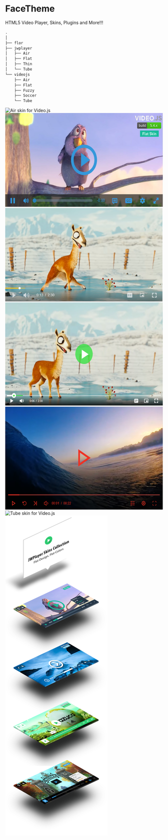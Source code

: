 # FaceTheme

HTML5 Video Player, Skins, Plugins and More!!!

```markdown
.
│
├── flor
├── jwplayer
│   ├── Air
│   ├── Flat
│   ├── Thin
│   └── Tube
└── videojs
    ├── Air
    ├── Flat
    ├── Fuzzy
    ├── Soccer
    └── Tube
```
<img src="./_images/air/preview.avif" alt="Air skin for Video.js" style="height:300px;">
<img src="./_images/flat/01_preview.jpg" alt="Flat skin for Video.js" style="height:300px;">
<img src="./_images/fuzzy/2.png" alt="Fuzzy skin for Video.js" style="height:300px;">
<img src="./_images/soccer/2.png" alt="Soccer skin for Video.js" style="height:330px;">
<img src="./_images/thin/1.png" alt="Thin skin for JW Player" style="height:330px;">
<img src="./_images/tube/preview.avif" alt="Tube skin for Video.js" style="height:330px;">
<br/>
<img src="./_images/1.png">